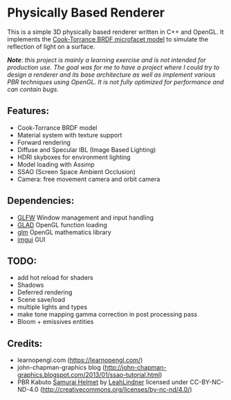 # Physically Based Renderer

This is a simple 3D physically based renderer written in C++ and OpenGL.
It implements the [Cook-Torrance BRDF microfacet model](https://en.wikipedia.org/wiki/Specular_highlight#Cook%E2%80%93Torrance_model) to simulate the reflection of light on a surface.

***Note***: *this project is mainly a learning exercise and is not intended for production use. The goal was for me to have a project where I could try to design a renderer and its base architecture as well as implement various PBR techniques using OpenGL. It is not fully optimized for performance and can contain bugs.*

## Features:
- Cook-Torrance BRDF model
- Material system with texture support
- Forward rendering
- Diffuse and Specular IBL (Image Based Lighting)
- HDRI skyboxes for environment lighting
- Model loading with Assimp
- SSAO (Screen Space Ambient Occlusion)
- Camera: free movement camera and orbit camera

## Dependencies:
- [GLFW](https://www.glfw.org/) Window management and input handling
- [GLAD](https://glad.dav1d.de/) OpenGL function loading
- [glm](https://github.com/g-truc/glm) OpenGL mathematics library
- [imgui](https://github.com/ocornut/imgui) GUI

## TODO:
- add hot reload for shaders
- Shadows
- Deferred rendering
- Scene save/load 
- multiple lights and types
- make tone mapping gamma correction in post processing pass
- Bloom + emissives entities

## Credits:

- learnopengl.com (https://learnopengl.com/)
- john-chapman-graphics blog (http://john-chapman-graphics.blogspot.com/2013/01/ssao-tutorial.html)
- PBR Kabuto [Samurai Helmet](https://sketchfab.com/3d-models/pbr-kabuto-samurai-helmet-13b3ab49b6bd4247be36b54ba1a56d8a) by [LeahLindner](https://sketchfab.com/illation) licensed under CC-BY-NC-ND-4.0 (http://creativecommons.org/licenses/by-nc-nd/4.0/)

